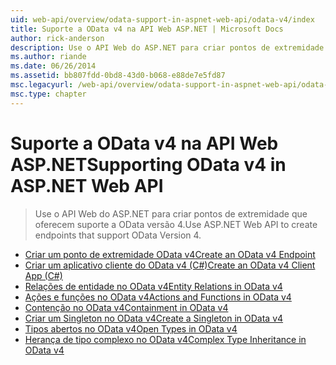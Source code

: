 ```yaml
---
uid: web-api/overview/odata-support-in-aspnet-web-api/odata-v4/index
title: Suporte a OData v4 na API Web ASP.NET | Microsoft Docs
author: rick-anderson
description: Use o API Web do ASP.NET para criar pontos de extremidade que oferecem suporte a OData versão 4.
ms.author: riande
ms.date: 06/26/2014
ms.assetid: bb807fdd-0bd8-43d0-b068-e88de7e5fd87
msc.legacyurl: /web-api/overview/odata-support-in-aspnet-web-api/odata-v4
msc.type: chapter
---
```

<a name="supporting-odata-v4-in-aspnet-web-api"></a><span data-ttu-id="9ec41-103">Suporte a OData v4 na API Web ASP.NET</span><span class="sxs-lookup"><span data-stu-id="9ec41-103">Supporting OData v4 in ASP.NET Web API</span></span>
====================
> <span data-ttu-id="9ec41-104">Use o API Web do ASP.NET para criar pontos de extremidade que oferecem suporte a OData versão 4.</span><span class="sxs-lookup"><span data-stu-id="9ec41-104">Use ASP.NET Web API to create endpoints that support OData Version 4.</span></span>


- [<span data-ttu-id="9ec41-105">Criar um ponto de extremidade OData v4</span><span class="sxs-lookup"><span data-stu-id="9ec41-105">Create an OData v4 Endpoint</span></span>](create-an-odata-v4-endpoint.md)
- [<span data-ttu-id="9ec41-106">Criar um aplicativo cliente do OData v4 (C#)</span><span class="sxs-lookup"><span data-stu-id="9ec41-106">Create an OData v4 Client App (C#)</span></span>](create-an-odata-v4-client-app.md)
- [<span data-ttu-id="9ec41-107">Relações de entidade no OData v4</span><span class="sxs-lookup"><span data-stu-id="9ec41-107">Entity Relations in OData v4</span></span>](entity-relations-in-odata-v4.md)
- [<span data-ttu-id="9ec41-108">Ações e funções no OData v4</span><span class="sxs-lookup"><span data-stu-id="9ec41-108">Actions and Functions in OData v4</span></span>](odata-actions-and-functions.md)
- [<span data-ttu-id="9ec41-109">Contenção no OData v4</span><span class="sxs-lookup"><span data-stu-id="9ec41-109">Containment in OData v4</span></span>](odata-containment-in-web-api-22.md)
- [<span data-ttu-id="9ec41-110">Criar um Singleton no OData v4</span><span class="sxs-lookup"><span data-stu-id="9ec41-110">Create a Singleton in OData v4</span></span>](using-a-singleton-in-an-odata-endpoint-in-web-api-22.md)
- [<span data-ttu-id="9ec41-111">Tipos abertos no OData v4</span><span class="sxs-lookup"><span data-stu-id="9ec41-111">Open Types in OData v4</span></span>](use-open-types-in-odata-v4.md)
- [<span data-ttu-id="9ec41-112">Herança de tipo complexo no OData v4</span><span class="sxs-lookup"><span data-stu-id="9ec41-112">Complex Type Inheritance in OData v4</span></span>](complex-type-inheritance-in-odata-v4.md)
